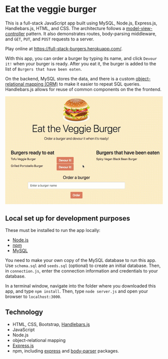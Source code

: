 # Eat the veggie burger

This is a full-stack JavaScript app built using MySQL, Node.js, Express.js, Handlebars.js, HTML, and CSS. The architecture follows a [model-view-controller](https://en.wikipedia.org/wiki/Model%E2%80%93view%E2%80%93controller) pattern. It also demonstrates routes, body-parsing middleware, and `GET`, `PUT`, and `POST` requests to a server. 

Play online at https://full-stack-burgers.herokuapp.com/.

With this app, you can order a burger by typing its name, and click `Devour it!` when your burger is ready. After you eat it, the burger is added to the list of `Burgers that have been eaten`.

On the backend, MySQL stores the data, and there is a custom [object-relational mapping (ORM)](https://en.wikipedia.org/wiki/Object-relational_mapping) to make it easier to repeat SQL queries. Handlebars.js allows for reuse of common components on the the frontend.

![Video of user interface](/public/assets/img/front-end-video.gif)

## Local set up for development purposes

These must be installed to run the app locally:

- [Node.js](https://nodejs.org/en/)
- [npm](https://www.npmjs.com/get-npm)
- [MySQL](https://www.mysql.com/)

You need to make your own copy of the MySQL database to run this app. Use `schema.sql` and `seeds.sql` (optional) to create an initial database. Then, in `connection.js`, enter the connection information and credentials to your database.

In a terminal window, navigate into the folder where you downloaded this app, and type `npm install`. Then, type `node server.js` and open your browser to `localhost:3000`.

## Technology

- HTML, CSS, Bootstrap, [Handlebars.js](https://handlebarsjs.com/)
- JavaScript
- Node.js
- object-relational mapping
- [Express.js](https://expressjs.com/)
- npm, including [express](https://www.npmjs.com/package/express) and [body-parser](https://www.npmjs.com/package/body-parser) packages.